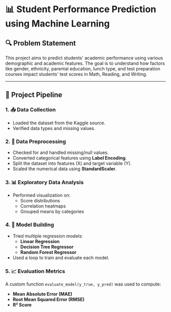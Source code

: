 # 📊 Student Performance Prediction using Machine Learning

## 🔍 Problem Statement

This project aims to predict students' academic performance using various demographic and academic features. The goal is to understand how factors like gender, ethnicity, parental education, lunch type, and test preparation courses impact students' test scores in Math, Reading, and Writing.

---


## 🧪 Project Pipeline

### 1. 📥 Data Collection
- Loaded the dataset from the Kaggle source.
- Verified data types and missing values.

### 2. 🧹 Data Preprocessing
- Checked for and handled missing/null values.
- Converted categorical features using **Label Encoding**.
- Split the dataset into features (X) and target variable (Y).
- Scaled the numerical data using **StandardScaler**.

### 3. 📊 Exploratory Data Analysis
- Performed visualization on:
  - Score distributions
  - Correlation heatmaps
  - Grouped means by categories

### 4. 🧠 Model Building
- Tried multiple regression models:
  - **Linear Regression**
  - **Decision Tree Regressor**
  - **Random Forest Regressor**
- Used a loop to train and evaluate each model.

### 5. 📈 Evaluation Metrics
A custom function `evaluate_model(y_true, y_pred)` was used to compute:
- **Mean Absolute Error (MAE)**
- **Root Mean Squared Error (RMSE)**
- **R² Score**


